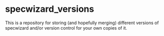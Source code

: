# specwizard_versions
This is a repository for storing (and hopefully merging) different versions of specwizard and/or version control for your own copies of it.
